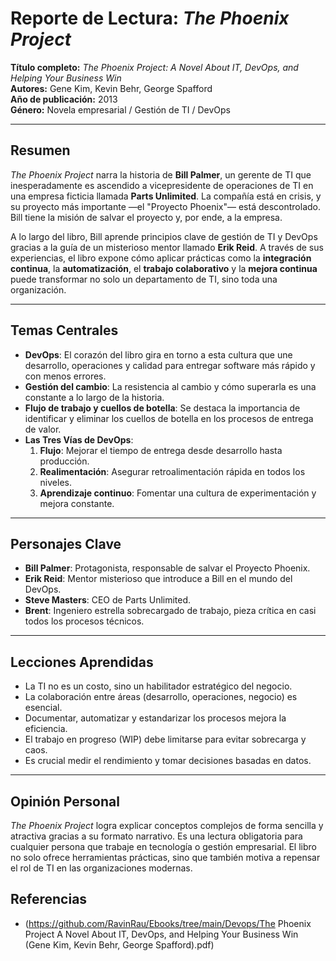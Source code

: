 #  Reporte de Lectura: *The Phoenix Project*

**Título completo:** *The Phoenix Project: A Novel About IT, DevOps, and Helping Your Business Win*  
**Autores:** Gene Kim, Kevin Behr, George Spafford  
**Año de publicación:** 2013  
**Género:** Novela empresarial / Gestión de TI / DevOps

---

##  Resumen

*The Phoenix Project* narra la historia de **Bill Palmer**, un gerente de TI que inesperadamente es ascendido a vicepresidente de operaciones de TI en una empresa ficticia llamada **Parts Unlimited**. La compañía está en crisis, y su proyecto más importante —el "Proyecto Phoenix"— está descontrolado. Bill tiene la misión de salvar el proyecto y, por ende, a la empresa.

A lo largo del libro, Bill aprende principios clave de gestión de TI y DevOps gracias a la guía de un misterioso mentor llamado **Erik Reid**. A través de sus experiencias, el libro expone cómo aplicar prácticas como la **integración continua**, la **automatización**, el **trabajo colaborativo** y la **mejora continua** puede transformar no solo un departamento de TI, sino toda una organización.

---

##  Temas Centrales

- **DevOps**: El corazón del libro gira en torno a esta cultura que une desarrollo, operaciones y calidad para entregar software más rápido y con menos errores.
- **Gestión del cambio**: La resistencia al cambio y cómo superarla es una constante a lo largo de la historia.
- **Flujo de trabajo y cuellos de botella**: Se destaca la importancia de identificar y eliminar los cuellos de botella en los procesos de entrega de valor.
- **Las Tres Vías de DevOps**:
  1. **Flujo**: Mejorar el tiempo de entrega desde desarrollo hasta producción.
  2. **Realimentación**: Asegurar retroalimentación rápida en todos los niveles.
  3. **Aprendizaje continuo**: Fomentar una cultura de experimentación y mejora constante.

---

##  Personajes Clave

- **Bill Palmer**: Protagonista, responsable de salvar el Proyecto Phoenix.
- **Erik Reid**: Mentor misterioso que introduce a Bill en el mundo del DevOps.
- **Steve Masters**: CEO de Parts Unlimited.
- **Brent**: Ingeniero estrella sobrecargado de trabajo, pieza crítica en casi todos los procesos técnicos.

---

##  Lecciones Aprendidas

- La TI no es un costo, sino un habilitador estratégico del negocio.
- La colaboración entre áreas (desarrollo, operaciones, negocio) es esencial.
- Documentar, automatizar y estandarizar los procesos mejora la eficiencia.
- El trabajo en progreso (WIP) debe limitarse para evitar sobrecarga y caos.
- Es crucial medir el rendimiento y tomar decisiones basadas en datos.

---

##  Opinión Personal

*The Phoenix Project* logra explicar conceptos complejos de forma sencilla y atractiva gracias a su formato narrativo. Es una lectura obligatoria para cualquier persona que trabaje en tecnología o gestión empresarial. El libro no solo ofrece herramientas prácticas, sino que también motiva a repensar el rol de TI en las organizaciones modernas.



##  Referencias

- (https://github.com/RavinRau/Ebooks/tree/main/Devops/The Phoenix Project A Novel About IT, DevOps, and Helping Your Business Win (Gene Kim, Kevin  Behr, George Spafford).pdf)

